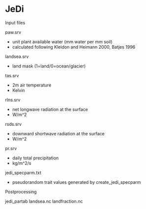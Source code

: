 JeDi
====

Input files

paw.srv
- unit plant available water (mm water per mm soil)
- calculated following Kleidon and Heimann 2000, Batjes 1996

landsea.srv
- land mask (1=land/0=ocean/glacier)

tas.srv
- 2m air temperature
- Kelvin

rlns.srv
- net longwave radiation at the surface
- W/m^2
 
rsds.srv
- downward shortwave radiation at the surface
- W/m^2

pr.srv
- daily total precipitation
- kg/m^2/s

jedi_specparm.txt
- pseudorandom trait values generated by create_jedi_specparm


Postprocessing

jedi_partab
landsea.nc
landfraction.nc
